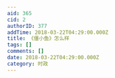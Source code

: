 ```yaml
---
aid: 365
cid: 2
authorID: 377
addTime: 2018-03-22T04:29:00.000Z
title: 《僵小鱼》怎么样
tags: []
comments: []
date: 2018-03-22T04:29:00.000Z
category: 时政
---
```



